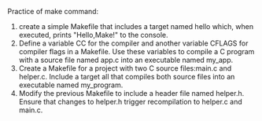 Practice of make command:
1. create a simple Makefile that includes a target named hello which, when executed, prints "Hello,Make!" to the console.
2. Define a variable CC for the compiler and another variable CFLAGS for compiler flags in a Makefile. Use these variables to compile a C program with a source file named app.c into an executable named my_app.
3. Create a Makefile for a project with two C source files:main.c and helper.c. Include a target all that compiles both source files into an executable named my_program.
4. Modify the previous Makefile to include a header file named helper.h. Ensure that changes to helper.h trigger recompilation to helper.c and main.c.
